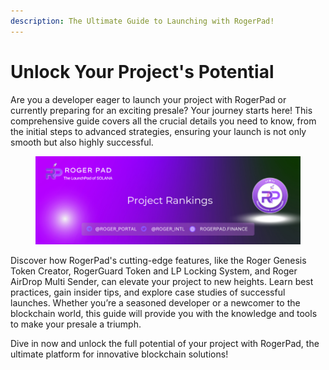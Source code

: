 ```yaml
---
description: The Ultimate Guide to Launching with RogerPad!
---
```


# Unlock Your Project's Potential

Are you a developer eager to launch your project with RogerPad or currently preparing for an exciting presale? Your journey starts here! This comprehensive guide covers all the crucial details you need to know, from the initial steps to advanced strategies, ensuring your launch is not only smooth but also highly successful.

<figure><img src="../../.gitbook/assets/2 (1).png" alt=""><figcaption></figcaption></figure>

Discover how RogerPad's cutting-edge features, like the Roger Genesis Token Creator, RogerGuard Token and LP Locking System, and Roger AirDrop Multi Sender, can elevate your project to new heights. Learn best practices, gain insider tips, and explore case studies of successful launches. Whether you’re a seasoned developer or a newcomer to the blockchain world, this guide will provide you with the knowledge and tools to make your presale a triumph.

Dive in now and unlock the full potential of your project with RogerPad, the ultimate platform for innovative blockchain solutions!
